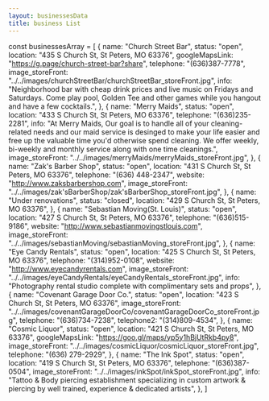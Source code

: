 ```yaml
---
layout: businessesData
title: business List
---
```


const businessesArray = [
  {
    name: "Church Street Bar",
    status: "open",
    location: "435 S Church St, St Peters, MO 63376",
    googleMapsLink: "https://g.page/church-street-bar?share",
    telephone: "(636)387-7778",
    image_storeFront:
      "../../images/churchStreetBar/churchStreetBar_storeFront.jpg",
    info:
      "Neighborhood bar with cheap drink prices and live music on Fridays and Saturdays. Come play pool, Golden Tee and other games while you hangout and have a few cocktails.",
  },
  {
    name: "Merry Maids",
    status: "open",
    location: "433 S Church St, St Peters, MO 63376",
    telephone: "(636)235-2281",
    info:
      "At Merry Maids, Our goal is to handle all of your cleaning-related needs and our maid service is desinged to make your life easier and free up the valuable time you'd otherwise spend cleaning. We offer weekly, bi-weekly and monthly service along with one time cleanings.",
    image_storeFront: "../../images/merryMaids/merryMaids_storeFront.jpg",
  },
  {
    name: "Zak's Barber Shop",
    status: "open",
    location: "431 S Church St, St Peters, MO 63376",
    telephone: "(636) 448-2347",
    website: "http://www.zaksbarbershop.com",
    image_storeFront:
      "../../images/zak'sBarberShop/zak'sBarberShop_storeFront.jpg",
  },
  {
    name: "Under renovations",
    status: "closed",
    location: "429 S Church St, St Peters, MO 63376",
  },
  {
    name: "Sebastian Moving(St. Louis)",
    status: "open",
    location: "427 S Church St, St Peters, MO 63376",
    telephone: "(636)515-9186",
    website: "http://www.sebastianmovingstlouis.com",
    image_storeFront:
      "../../images/sebastianMoving/sebastianMoving_storeFront.jpg",
  },
  {
    name: "Eye Candy Rentals",
    status: "open",
    location: "425 S Church St, St Peters, MO 63376",
    telephone: "(314)952-0108",
    website: "http://www.eyecandyrentals.com",
    image_storeFront:
      "../../images/eyeCandyRentals/eyeCandyRentals_storeFront.jpg",
    info:
      "Photography rental studio complete with complimentary sets and props",
  },
  {
    name: "Covenant Garage Door Co.",
    status: "open",
    location: "423 S Church St, St Peters, MO 63376",
    image_storeFront:
      "../../images/covenantGarageDoorCo/covenantGarageDoorCo_storeFront.jpg",
    telephone: "(636)734-7238",
    telephone2: "(314)809-4534",
  },
  {
    name: "Cosmic Liquor",
    status: "open",
    location: "421 S Church St, St Peters, MO 63376",
    googleMapsLink: "https://goo.gl/maps/yp5y1hBjUtRkb4py8",
    image_storeFront: "../../images/cosmicLiquor/cosmicLiquor_storeFront.jpg",
    telephone: "(636) 279-2929",
  },
  {
    name: "The Ink Spot",
    status: "open",
    location: "419 S Church St, St Peters, MO 63376",
    telephone: "(636)387-0504",
    image_storeFront: "../../images/inkSpot/inkSpot_storeFront.jpg",
    info:
      "Tattoo & Body piercing establishment specializing in custom artwork & piercing by well trained, experience & dedicated artists",
  },
]
